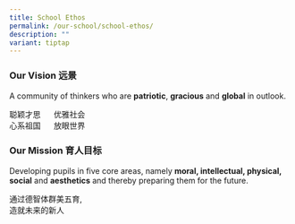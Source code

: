 ```yaml
---
title: School Ethos
permalink: /our-school/school-ethos/
description: ""
variant: tiptap
---
```

<h3>Our Vision 远景</h3>
<p>A community of thinkers who are&nbsp;<strong>patriotic</strong>,&nbsp;<strong>gracious</strong>&nbsp;and&nbsp;<strong>global</strong>&nbsp;in
outlook.</p>
<p>聪颖才思 &nbsp; &nbsp; &nbsp;优雅社会
<br>心系祖国 &nbsp; &nbsp; &nbsp;放眼世界</p>
<h3>Our Mission 育人目标</h3>
<p>Developing pupils in five core areas, namely&nbsp;<strong>moral, intellectual, physical, social</strong>&nbsp;and&nbsp;<strong>aesthetics</strong>&nbsp;and
thereby preparing them for the future.</p>
<p>通过德智体群美五育,
<br>造就未来的新人</p>